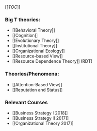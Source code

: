 [[_TOC_]]

### Big T theories:

* [[Behavioral Theory]]
* [[Cognition]]
* [[Evolutionary Theory]]
* [[Institutional Theory]]
* [[Organizational Ecology]]
* [[Resource-based View]]
* [[Resource Dependence Theory]] (RDT)

### Theories/Phenomena:
* [[Attention-Based View]]
* [[Reputation and Status]]

### Relevant Courses
* [[Business Strategy I 2018]]
* [[Business Strategy II 2017]]
* [[Organizational Theory 2017]]